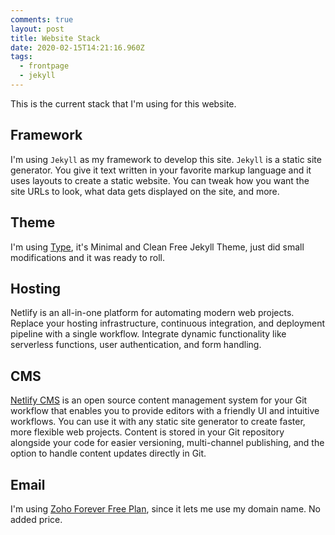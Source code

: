 ```yaml
---
comments: true
layout: post
title: Website Stack
date: 2020-02-15T14:21:16.960Z
tags:
  - frontpage
  - jekyll
---
```

This is the current stack that I'm using for this website. 

## Framework 
I'm using `Jekyll` as my framework to develop this site. 
`Jekyll` is a static site generator. You give it text written in your favorite markup language and it uses layouts to create a static website. You can tweak how you want the site URLs to look, what data gets displayed on the site, and more.

## Theme
I'm using [Type](https://github.com/aspirethemes/type), it's Minimal and Clean Free Jekyll Theme, just did small modifications and it was ready to roll. 

## Hosting
Netlify is an all-in-one platform for automating modern web projects. Replace your hosting infrastructure, continuous integration, and deployment pipeline with a single workflow. Integrate dynamic functionality like serverless functions, user authentication, and form handling.

## CMS
[Netlify CMS](https://www.netlifycms.org/) is an open source content management system for your Git workflow that enables you to provide editors with a friendly UI and intuitive workflows. You can use it with any static site generator to create faster, more flexible web projects. Content is stored in your Git repository alongside your code for easier versioning, multi-channel publishing, and the option to handle content updates directly in Git.

## Email
I'm using [Zoho Forever Free Plan](https://www.zoho.com/mail/zohomail-pricing.html), since it lets me use my domain name. No added price. 

